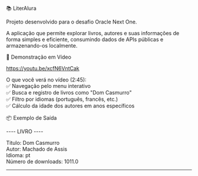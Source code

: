 📚 LiterAlura

Projeto desenvolvido para o desafio Oracle Next One.


A aplicação que permite explorar livros, autores e suas informações de forma simples e eficiente, consumindo dados de APIs públicas e armazenando-os localmente.

🎥 Demonstração em Vídeo

https://youtu.be/xcfN6VntCak

O que você verá no vídeo (2:45):  
✅ Navegação pelo menu interativo  
✅ Busca e registro de livros como "Dom Casmurro"  
✅ Filtro por idiomas (português, francês, etc.)  
✅ Cálculo da idade dos autores em anos específicos

📦 Exemplo de Saída

---- LIVRO ----

Titulo: Dom Casmurro  
Autor: Machado de Assis  
Idioma: pt  
Número de downloads: 1011.0  
_______________
